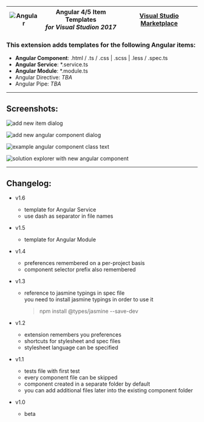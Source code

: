 ![Angular](https://xpasza.gallerycdn.vsassets.io/extensions/xpasza/angular4itemtemplates/1.5/1500990609347/Microsoft.VisualStudio.Services.Icons.Default) | Angular 4/5 Item Templates<br/>*for Visual Studion 2017* | [Visual Studio Marketplace](https://marketplace.visualstudio.com/items?itemName=xpasza.Angular4ItemTemplates)
---|---|---
### This extension adds templates for the following Angular items:
 - **Angular Component**: .html / .ts / .css | .scss | .less / .spec.ts
 - **Angular Service**: *.service.ts
 - **Angular Module**: *.module.ts
 - Angular Directive: *TBA*
 - Angular Pipe: *TBA*

---

## Screenshots:
![add new item dialog](https://xpasza.gallerycdn.vsassets.io/extensions/xpasza/angular4itemtemplates/1.5/1500990609347/272394/1/add-new-item-v1.2.png)

![add new angular component dialog](https://xpasza.gallerycdn.vsassets.io/extensions/xpasza/angular4itemtemplates/1.5/1500990609347/272393/1/angular-component-wizard-v1.2.png)

![example angular component class text](https://xpasza.gallerycdn.vsassets.io/extensions/xpasza/angular4itemtemplates/1.5/1500990609347/272320/1/angular-component-class.png)

![solution explorer with new angular component](https://xpasza.gallerycdn.vsassets.io/extensions/xpasza/angular4itemtemplates/1.5/1500990609347/272356/1/angular-component-files-v1.1.png)

---

## Changelog:
- v1.6
   - template for Angular Service
   - use dash as separator in file names

- v1.5
   - template for Angular Module

- v1.4
   - preferences remembered on a per-project basis
   - component selector prefix also remembered

- v1.3
   - reference to jasmine typings in spec file<br/>
     you need to install jasmine typings in order to use it
     > npm install @types/jasmine --save-dev

- v1.2
   - extension remembers you preferences
   - shortcuts for stylesheet and spec files
   - stylesheet language can be specified

- v1.1
   - tests file with first test
   - every component file can be skipped
   - component created in a separate folder by default
   - you can add additional files later into the existing component folder

- v1.0
   - beta